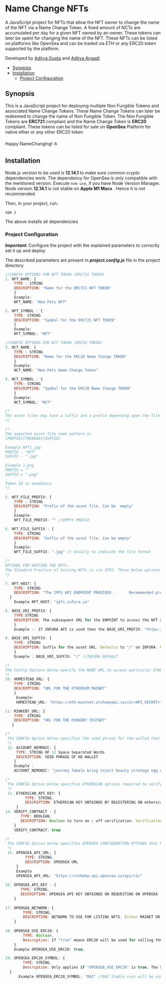 # Name Change NFTs <!-- omit in toc -->

A JavaScript project for NFTs that allow the NFT owner to change the name of the NFT via a Name Change Token. A fixed amount of NCTs are accumulated per day for a given NFT owned by an owner. These tokens can later be spent for changing the name of the NFT.  These NFTs can be listed on platforms like OpenSea and can be traded via ETH or any ERC20 token supported by the platform.

Developed by [Aditya Gupta](https://github.com/ProjectOpenSea/opensea-js) and [Aditya Angadi](https://www.npmjs.com/package/opensea-js)

- [Synopsis](#synopsis)
- [Installation](#installation)
  - [Project Configuration](#project-configuration)
 
## Synopsis

This is a  JavaScript project for deploying multiple Non Fungible Tokens and associated Name Change Tokens. These Name Change Tokens can later be redeemed to change the name of Non Fungible Token. The Non Fungible Tokens are **ERC721** compliant and the Name Change Token is **ERC20** compliant. 
These tokens can be listed for sale on **OpenSea** Platform for native ether or any other ERC20 token

Happy NameChanging! ⛵️

## Installation

 Node.js version to be used is  **12.14.1** to make sure common crypto dependencies work. The dependency for OpenSea is only compatible with the mentioned version. Execute `nvm use`, if you have Node Version Manager.  Node version **12.14.1** is not stable on **Apple M1 Macs** . Hence it is not recommended

Then, in your project, run:
```bash
npm i
```
The above installs all dependencies

### Project Configuration

***Important***: Configure the project with the explained parameters to correctly set it up and deploy

The described parameters are present in ***project.config.js*** file in the project directory

```JavaScript
//CONFIG OPTIONS FOR NFT TOKEN (ERC721 TOKEN)
1. NFT_NAME: {	
	TYPE : STRING
	DESCRIPTION: "Name for the ERC721 NFT TOKEN"
	}
	Example:
	NFT_NAME: "Neo Pets NFT"

2. NFT_SYMBOL : {
	TYPE: STRING
	DESCRIPTION: "Symbol for the ERC721 NFT TOKEN"
	}
	Example:
	NFT_SYMBOL: "NFT"
```

```JavaScript
//CONFIG OPTIONS FOR NCT TOKEN (ERC20 TOKEN)
3. NCT_NAME: {	
	TYPE : STRING
	DESCRIPTION: "Name for the ERC20 Name Change TOKEN"
	}
	Example:
	NCT_NAME: "Neo Pets Name Change Token"

4. NCT_SYMBOL : {
	TYPE: STRING
	DESCRIPTION: "Symbol for the ERC20 Name Change TOKEN"
	}
	Example:
	NCT_SYMBOL: "NCT"
```

```JavaScript
/*
The asset files may have a suffix and a prefix depending upon the file format and naming convention.
*/

/*
The expected asset file name pattern is
[PREFIX][TOKENID][SUFFIX]

Example NFT1.jpg
PREFIX - "NFT"
SUFFIX - ".jpg"

Example 1.png
PREFIX = ""
SUFFIX = ".png"

Token ID is mandatory
*/

5. NFT_FILE_PREFIX: {	
	TYPE : STRING
	DESCRIPTION: "Prefix of the asset file. Can be 	empty"
	}
	Example:
	NFT_FILE_PREFIX: "" //EMPTY PREFIX

6. NFT_FILE_SUFFIX : {
	TYPE: STRING
	DESCRIPTION: "Suffix of the asset file. Can be empty"
	}
	Example:
	NFT_FILE_SUFFIX: ".jpg" // Usually to indicate the file format
```
```JavaScript
/*
OPTIONS FOR HOSTING THE NFTs.
The Standard Practice of hosting NFTs is via IPFS. These below options help to configure the IPFS Provider and the subsequent URI prefix
*/

7. NFT_HOST: {
	TYPE: STRING
	DESCRIPTION: "The IPFS API ENDPOINT PROVIDER .		Recommended provider is INFURA" 
  }
  	Example NFT_HOST: "ipfs.infura.io"

8. BASE_URI_PREFIX: { 
	TYPE:STRING
	DESCRIPTION: The subsequent URL for the ENPOINT to access the NFT asset via  IPFS.
	}
	Example :- If INFURA API is used then the BASE_URI_PREFIX: "https://ipfs.infura.io/ipfs/"

9. BASE_URI_SUFFIX: {
	TYPE: STRING
	DESCRIPTION: Suffix for the asset URL. Defaults to "/" on INFURA. May change if some other provider is used 
	}
	Example : BASE_URI_SUFFIX: "/" //INFURA DEFAULT

```
```JavaScript
/*
The Config Options below specify the NODE URL to access particular ETHEREUM network. It is recommended to use INFURA as the API provider to access ETHEREUM Network. The URLs for the network can be obtained by signing up on INFURA to get the api key. "https://infura.io" 
*/
10. HOMESTEAD_URL: {
	TYPE: STRING
	DESCRIPTION: "URL FOR THE ETHEREUM MAINET"
	}
	 Example:
	 HOMESTEAD_URL: "https://eth-mainnet.alchemyapi.io/v2/<API_SECRET>" 

11. RINKEBY_URL: {
	TYPE: STRING
	DESCRIPTION: "URL FOR THE RINKEBY TESTNET"
   }
```
```JavaScript
/*
 The CONFIG Option below specifies the seed phrase for the walled that will be used to deploy the contracts and mint the NFTs
 */
 12. ACCOUNT_NEMONIC: {
	 TYPE: STRING OF 12 Space Separated Words
	 DESCRIPTION: SEED PHRASE OF HD WALLET
    }
    Example :
    ACCOUNT_NEMONIC: "journey female bring inject beauty strategy egg erupt fire volcano lion pause", // JUST FOR DEMO
```

```JavaScript
/*
 The CONFIG Option below specifies ETHERSCAN options required to verify the contracts. Verified contracts on public blockchain give more credibility about the project
 */
 13. ETHERSCAN_API_KEY: {
		 TYPE: STRING,
		 DESCRIPTION: ETHERSCAN KEY OBTAINED BY REGISTERING ON etherscan.io
	 }
14. VERIFY_CONTRACT : {
       TYPE: BOOLEAN,
       DESCRIPTION: Boolean to turn on / off verification. Verification can be turned of during testing	
	}
	VERIFY_CONTRACT: true

```

```JavaScript
/*
 The CONFIG Option below specifies OPENSEA CONFIGURATION OPTIONS that help in listing and selling of NFTs on OpenSea
 */
 15. OPENSEA_API_URL: {
		 TYPE: STRING,
		 DESCRIPTION: OPENSEA URL
	 }
	 Example
	 OPENSEA_API_URL: "https://rinkeby-api.opensea.io/api/v1/"
	 
16. OPENSEA_API_KEY : {
       TYPE: STRING,
       DESCRIPTION: OPENSEA API KEY OBTAINED ON REQUESTING ON OPENSEA
	}
	
17. OPENSEA_NETWORK: {
		TYPE: STRING,
		DESCRIPTION: NETWORK TO USE FOR LISTING NFTS. Either MAINET OR RINKEBY(FOR TESTING)
	}
	
18. OPENSEA_USE_ERC20: {
		TYPE: Boolean,
		Description: If "true" means ERC20 will be used for selling the NFT, If "false" means ETHER will be used for selling the NFT.
	}
	Example OPENSEA_USE_ERC20: true,

19. OPENSEA_ERC20_SYMBOL: {
		TYPE: STRING,
		Description: Only applies if "OPENSEA_USE_ERC20" is true, The SYMBOL of the token that will be used to sell the NFT on OpenSea.
  }
	  Example OPENSEA_ERC20_SYMBOL: "DAI" //DAI Stable coin will be used to sell the NFT instead of Ether

```
